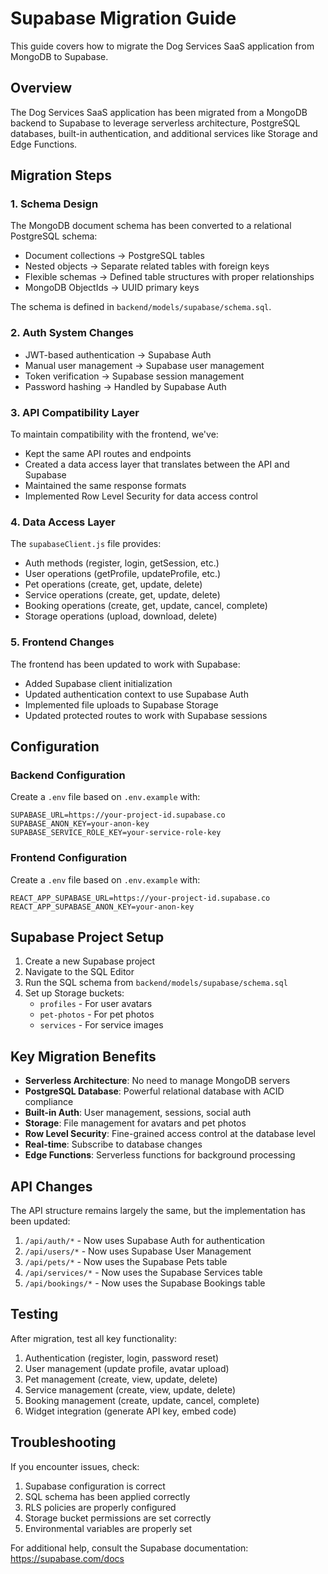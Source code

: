 # Supabase Migration Guide

This guide covers how to migrate the Dog Services SaaS application from MongoDB to Supabase.

## Overview

The Dog Services SaaS application has been migrated from a MongoDB backend to Supabase to leverage serverless architecture, PostgreSQL databases, built-in authentication, and additional services like Storage and Edge Functions.

## Migration Steps

### 1. Schema Design

The MongoDB document schema has been converted to a relational PostgreSQL schema:

- Document collections → PostgreSQL tables
- Nested objects → Separate related tables with foreign keys
- Flexible schemas → Defined table structures with proper relationships
- MongoDB ObjectIds → UUID primary keys

The schema is defined in `backend/models/supabase/schema.sql`.

### 2. Auth System Changes

- JWT-based authentication → Supabase Auth
- Manual user management → Supabase user management
- Token verification → Supabase session management
- Password hashing → Handled by Supabase Auth

### 3. API Compatibility Layer

To maintain compatibility with the frontend, we've:

- Kept the same API routes and endpoints
- Created a data access layer that translates between the API and Supabase
- Maintained the same response formats
- Implemented Row Level Security for data access control

### 4. Data Access Layer

The `supabaseClient.js` file provides:

- Auth methods (register, login, getSession, etc.)
- User operations (getProfile, updateProfile, etc.)
- Pet operations (create, get, update, delete)
- Service operations (create, get, update, delete)
- Booking operations (create, get, update, cancel, complete)
- Storage operations (upload, download, delete)

### 5. Frontend Changes

The frontend has been updated to work with Supabase:

- Added Supabase client initialization
- Updated authentication context to use Supabase Auth
- Implemented file uploads to Supabase Storage
- Updated protected routes to work with Supabase sessions

## Configuration

### Backend Configuration

Create a `.env` file based on `.env.example` with:

```
SUPABASE_URL=https://your-project-id.supabase.co
SUPABASE_ANON_KEY=your-anon-key
SUPABASE_SERVICE_ROLE_KEY=your-service-role-key
```

### Frontend Configuration

Create a `.env` file based on `.env.example` with:

```
REACT_APP_SUPABASE_URL=https://your-project-id.supabase.co
REACT_APP_SUPABASE_ANON_KEY=your-anon-key
```

## Supabase Project Setup

1. Create a new Supabase project
2. Navigate to the SQL Editor
3. Run the SQL schema from `backend/models/supabase/schema.sql`
4. Set up Storage buckets:
   - `profiles` - For user avatars
   - `pet-photos` - For pet photos
   - `services` - For service images

## Key Migration Benefits

- **Serverless Architecture**: No need to manage MongoDB servers
- **PostgreSQL Database**: Powerful relational database with ACID compliance
- **Built-in Auth**: User management, sessions, social auth
- **Storage**: File management for avatars and pet photos
- **Row Level Security**: Fine-grained access control at the database level
- **Real-time**: Subscribe to database changes
- **Edge Functions**: Serverless functions for background processing

## API Changes

The API structure remains largely the same, but the implementation has been updated:

1. `/api/auth/*` - Now uses Supabase Auth for authentication
2. `/api/users/*` - Now uses Supabase User Management
3. `/api/pets/*` - Now uses the Supabase Pets table
4. `/api/services/*` - Now uses the Supabase Services table
5. `/api/bookings/*` - Now uses the Supabase Bookings table

## Testing

After migration, test all key functionality:

1. Authentication (register, login, password reset)
2. User management (update profile, avatar upload)
3. Pet management (create, view, update, delete)
4. Service management (create, view, update, delete)
5. Booking management (create, update, cancel, complete)
6. Widget integration (generate API key, embed code)

## Troubleshooting

If you encounter issues, check:

1. Supabase configuration is correct
2. SQL schema has been applied correctly
3. RLS policies are properly configured
4. Storage bucket permissions are set correctly
5. Environmental variables are properly set

For additional help, consult the Supabase documentation:
https://supabase.com/docs